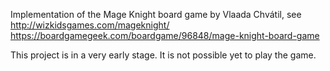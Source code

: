 Implementation of the Mage Knight board game by Vlaada Chvátil, see
http://wizkidsgames.com/mageknight/
https://boardgamegeek.com/boardgame/96848/mage-knight-board-game

This project is in a very early stage. It is not possible yet to play the game.

